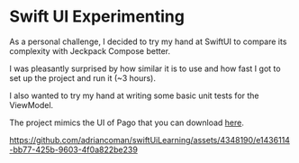 # Swift UI Experimenting

As a personal challenge, I decided to try my hand at SwiftUI to compare its complexity with Jeckpack Compose better.

I was pleasantly surprised by how similar it is to use and how fast I got to set up the project and run it (~3 hours).

I also wanted to try my hand at writing some basic unit tests for the ViewModel. 

The project mimics the UI of Pago that you can download [here](https://pago-app.onelink.me/Enzc/9uh5c8v3).

https://github.com/adriancoman/swiftUiLearning/assets/4348190/e1436114-bb77-425b-9603-4f0a822be239
